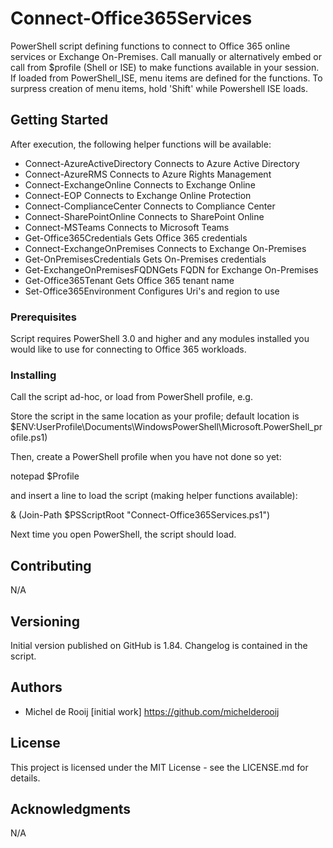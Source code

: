 # Connect-Office365Services

PowerShell script defining functions to connect to Office 365 online services
or Exchange On-Premises. Call manually or alternatively embed or call from $profile
(Shell or ISE) to make functions available in your session. If loaded from
PowerShell_ISE, menu items are defined for the functions. To surpress creation of
menu items, hold 'Shift' while Powershell ISE loads.

## Getting Started

After execution, the following helper functions will be available:

* Connect-AzureActiveDirectory	    Connects to Azure Active Directory
* Connect-AzureRMS           	    Connects to Azure Rights Management
* Connect-ExchangeOnline     	    Connects to Exchange Online
* Connect-EOP                	    Connects to Exchange Online Protection
* Connect-ComplianceCenter   	    Connects to Compliance Center
* Connect-SharePointOnline   	    Connects to SharePoint Online
* Connect-MSTeams                   Connects to Microsoft Teams
* Get-Office365Credentials    	    Gets Office 365 credentials
* Connect-ExchangeOnPremises 	    Connects to Exchange On-Premises
* Get-OnPremisesCredentials    	    Gets On-Premises credentials
* Get-ExchangeOnPremisesFQDNGets    FQDN for Exchange On-Premises
* Get-Office365Tenant		    Gets Office 365 tenant name
* Set-Office365Environment          Configures Uri's and region to use

### Prerequisites

Script requires PowerShell 3.0 and higher and any modules installed you would like to use for connecting to Office 365 workloads.

### Installing

Call the script ad-hoc, or load from PowerShell profile, e.g.

Store the script in the same location as your profile; default location is
$ENV:UserProfile\Documents\WindowsPowerShell\Microsoft.PowerShell_profile.ps1)

Then, create a PowerShell profile when you have not done so yet:

notepad $Profile

and insert a line to load the script (making helper functions available):

& (Join-Path $PSScriptRoot "Connect-Office365Services.ps1")

Next time you open PowerShell, the script should load. 

## Contributing

N/A

## Versioning

Initial version published on GitHub is 1.84. Changelog is contained in the script.

## Authors

* Michel de Rooij [initial work] https://github.com/michelderooij

## License

This project is licensed under the MIT License - see the LICENSE.md for details.

## Acknowledgments

N/A
 